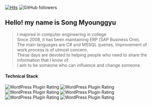 <!--
### Hi there 👋
**skillvirus/skillvirus** is a ✨ _special_ ✨ repository because its `README.md` (this file) appears on your GitHub profile.

Here are some ideas to get you started:

- 🔭 I’m currently working on ...
- 🌱 I’m currently learning ...
- 👯 I’m looking to collaborate on ...
- 🤔 I’m looking for help with ...
- 💬 Ask me about ...
- 📫 How to reach me: ...
- 😄 Pronouns: ...
- ⚡ Fun fact: ...
-->
[![Hits](https://hits.seeyoufarm.com/api/count/incr/badge.svg?url=https%3A%2F%2Fgithub.com%2Fskillvirus&count_bg=%2379C83D&title_bg=%23555555&icon=&icon_color=%23E7E7E7&title=hits&edge_flat=true)](https://hits.seeyoufarm.com) ![GitHub followers](https://img.shields.io/github/followers/skillvirus?style=flat-square)

## Hello! my name is Song Myounggyu

> I majored in computer engineering in college   
> Since 2008, it has been maintaining ERP (SAP Business One).   
> The main languages are C# and MSSQL queries, Improvement of work process is of utmost concern.   
> These days are devoted to helping people who need to share the information that I know of.   
> I aim to be someone who can influence and change someone.   

#### Technical Stack
![WordPress Plugin Rating](https://img.shields.io/wordpress/plugin/stars/bbpress?label=C%23&style=flat-square) ![WordPress Plugin Rating](https://img.shields.io/badge/SQL-★★★★☆-blue?style=flat-square) ![WordPress Plugin Rating](https://img.shields.io/badge/JAVA-★★★★☆-yellow?style=flat-square) ![WordPress Plugin Rating](https://img.shields.io/badge/Python-★★★☆☆-orange?style=flat-square) ![WordPress Plugin Rating](https://img.shields.io/badge/HTML-★★★★☆-9cf?style=flat-square) ![WordPress Plugin Rating](https://img.shields.io/badge/JavaScript-★★★☆☆-blueviolet?style=flat-square)
